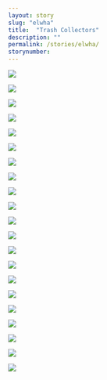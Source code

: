 ```yaml
---
layout: story
slug: "elwha"
title:  "Trash Collectors"
description: ""
permalink: /stories/elwha/
storynumber: 
---
```

![](/images/{{page.slug}}/CY5A9212.jpg)

![](/images/{{page.slug}}/CY5A9205.jpg)

![](/images/{{page.slug}}/CY5A9201.jpg)

![](/images/{{page.slug}}/CY5A9294-2.jpg)

![](/images/{{page.slug}}/CY5A9270.jpg)

![](/images/{{page.slug}}/CY5A9305.jpg)

![](/images/{{page.slug}}/CY5A9272.jpg)

![](/images/{{page.slug}}/CY5A9277.jpg)

![](/images/{{page.slug}}/CY5A9260.jpg)

![](/images/{{page.slug}}/CY5A9286.jpg)

![](/images/{{page.slug}}/CY5A9279.jpg)

![](/images/{{page.slug}}/CY5A9318.jpg)

![](/images/{{page.slug}}/CY5A9293.jpg)

![](/images/{{page.slug}}/CY5A9246-2.jpg)

![](/images/{{page.slug}}/CY5A9283.jpg)

![](/images/{{page.slug}}/CY5A9297.jpg)

![](/images/{{page.slug}}/CY5A9240.jpg)

![](/images/{{page.slug}}/CY5A9232.jpg)

![](/images/{{page.slug}}/CY5A9283-2.jpg)

![](/images/{{page.slug}}/CY5A9227.jpg)

![](/images/{{page.slug}}/CY5A9225.jpg)

